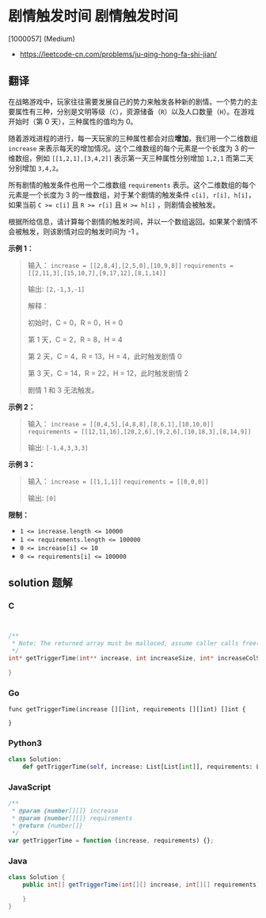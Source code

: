 # 剧情触发时间 剧情触发时间

[1000057] (Medium)

- https://leetcode-cn.com/problems/ju-qing-hong-fa-shi-jian/

## 翻译

在战略游戏中，玩家往往需要发展自己的势力来触发各种新的剧情。一个势力的主要属性有三种，分别是文明等级（`C`），资源储备（`R`）以及人口数量（`H`）。在游戏开始时（第 0 天），三种属性的值均为 0。

随着游戏进程的进行，每一天玩家的三种属性都会对应**增加**，我们用一个二维数组 `increase` 来表示每天的增加情况。这个二维数组的每个元素是一个长度为 3 的一维数组，例如 `[[1,2,1],[3,4,2]]` 表示第一天三种属性分别增加 `1,2,1` 而第二天分别增加 `3,4,2`。

所有剧情的触发条件也用一个二维数组 `requirements` 表示。这个二维数组的每个元素是一个长度为 3 的一维数组，对于某个剧情的触发条件 `c[i], r[i], h[i]`，如果当前 `C >= c[i]` 且 `R >= r[i]` 且 `H >= h[i]` ，则剧情会被触发。

根据所给信息，请计算每个剧情的触发时间，并以一个数组返回。如果某个剧情不会被触发，则该剧情对应的触发时间为 -1 。

**示例 1：**

> 输入： `increase = [[2,8,4],[2,5,0],[10,9,8]]` `requirements = [[2,11,3],[15,10,7],[9,17,12],[8,1,14]]`
>
> 输出: `[2,-1,3,-1]`
>
> 解释：
>
> 初始时，C = 0，R = 0，H = 0
>
> 第 1 天，C = 2，R = 8，H = 4
>
> 第 2 天，C = 4，R = 13，H = 4，此时触发剧情 0
>
> 第 3 天，C = 14，R = 22，H = 12，此时触发剧情 2
>
> 剧情 1 和 3 无法触发。

**示例 2：**

> 输入： `increase = [[0,4,5],[4,8,8],[8,6,1],[10,10,0]]` `requirements = [[12,11,16],[20,2,6],[9,2,6],[10,18,3],[8,14,9]]`
>
> 输出: `[-1,4,3,3,3]`

**示例 3：**

> 输入： `increase = [[1,1,1]]` `requirements = [[0,0,0]]`
>
> 输出: `[0]`

**限制：**

- `1 <= increase.length <= 10000`
- `1 <= requirements.length <= 100000`
- `0 <= increase[i] <= 10`
- `0 <= requirements[i] <= 100000`

## solution 题解

### C

```c


/**
 * Note: The returned array must be malloced, assume caller calls free().
 */
int* getTriggerTime(int** increase, int increaseSize, int* increaseColSize, int** requirements, int requirementsSize, int* requirementsColSize, int* returnSize){

}
```

### Go

```golang
func getTriggerTime(increase [][]int, requirements [][]int) []int {

}
```

### Python3

```python
class Solution:
    def getTriggerTime(self, increase: List[List[int]], requirements: List[List[int]]) -> List[int]:
```

### JavaScript

```javascript
/**
 * @param {number[][]} increase
 * @param {number[][]} requirements
 * @return {number[]}
 */
var getTriggerTime = function (increase, requirements) {};
```

### Java

```java
class Solution {
    public int[] getTriggerTime(int[][] increase, int[][] requirements) {

    }
}
```
